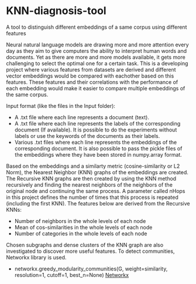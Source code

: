 # KNN-diagnosis-tool
A tool to distinguish different embeddings of a same corpus using different features

Neural natural language models are drawing more and more attention every day as they aim to give computers the ability to interpret human words and documents. Yet as there are more and more models available, it gets more challenging to select the optimal one for a certain task. This is a developing project where various features from datasets are derived and different  vector embeddings would be compared with eachother based on this features. These features and their correlations with the performance of each embedding would make it easier to compare multiple embeddings of the same corpus.

Input format (like the files in the Input folder):
* A .txt file where each line represents a document (text).
* A .txt file where each line represents the labels of the corresponding document (If available). It is possible to do the experiments without labels or use the keywords of the documents as their labels.
* Various .txt files where each line represents the embeddings of the corresponding document. It is also possible to pass the pickle files of the embeddings where they have been stored in numpy.array format.


Based on the embeddings and a similarty metric (cosine-similarity or L2 Norm), the Nearest Neighbor (KNN) graphs of the embeddings are created. The Recursive KNN
graphs are then created by using the KNN method recursively and finding the nearest neighbors of the neighbors of the original node and continuing the same process. A parameter called nHops in this project defines the number of times that this process is repeated (including the first KNN). The features below are derived from the Recursive KNNs:
* Number of neighbors in the whole levels of each node
* Mean of cos-similarities in the whole levels of each node
* Number of categories in the whole levels of each node

Chosen subgraphs and dense clusters of the KNN graph are also investigated to discover more useful features. To detect communities, Networkx library is used. 
* networkx.greedy_modularity_communities(G, weight=similarity, resolution=1, cutoff=1, best_n=None) [Networkx](https://networkx.org/documentation/stable/reference/algorithms/generated/networkx.algorithms.community.modularity_max.greedy_modularity_communities.html#rce363827c0a4-2)
